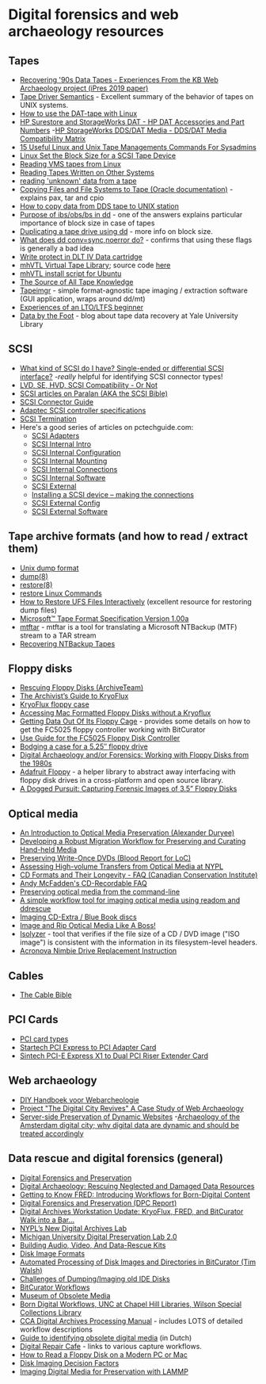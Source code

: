 # Digital forensics and web archaeology resources

## Tapes

- [Recovering '90s Data Tapes - Experiences From the KB Web Archaeology project (iPres 2019 paper)](https://www.bitsgalore.org/2019/09/09/recovering-90s-data-tapes-experiences-kb-web-archaeology)
- [Tape Driver Semantics](https://wiki.zmanda.com/index.php/Tape_Driver_Semantics) - Excellent summary of the behavior of tapes on UNIX systems.
- [How to use the DAT-tape with Linux](http://www.cs.inf.ethz.ch/stricker/lab/linux_tape.html)
- [HP Surestore and StorageWorks DAT - HP DAT Accessories and Part Numbers](https://web.archive.org/web/20181101135618/https://support.hpe.com/hpsc/doc/public/display?docId=emr_na-lpg50205)
-[HP StorageWorks DDS/DAT Media - DDS/DAT Media Compatibility Matrix](https://support.hpe.com/hpsc/doc/public/display?docId=emr_na-lpg50457)
- [15 Useful Linux and Unix Tape Managements Commands For Sysadmins](https://www.cyberciti.biz/hardware/unix-linux-basic-tape-management-commands/)
- [Linux Set the Block Size for a SCSI Tape Device](https://www.cyberciti.biz/faq/rhel-centos-debian-set-tape-blocksize/)
- [Reading VMS tapes from Linux](https://www.tldp.org/HOWTO/VMS-to-Linux-HOWTO/x838.html)
- [Reading Tapes Written on Other Systems](http://www.astro.sunysb.edu/sysman/fits.html)
- [reading 'unknown' data from a tape](https://www.linuxquestions.org/questions/linux-general-1/reading-%27unknown%27-data-from-a-tape-4175500596/)
- [Copying Files and File Systems to Tape (Oracle documentation)](https://docs.oracle.com/cd/E19455-01/805-7228/6j6q7uf24/index.html) - explains pax, tar and cpio
- [How to copy data from DDS tape to UNIX station](https://community.hpe.com/t5/System-Administration/How-to-copy-data-from-DDS-tape-to-UNIX-station/td-p/4780851#.W9MEpxCxU3E)
- [Purpose of ibs/obs/bs in dd](https://stackoverflow.com/questions/1354938/purpose-of-ibs-obs-bs-in-dd) - one of the answers explains particular importance of block size in case of tapes
- [Duplicating a tape drive using dd](https://www.linuxquestions.org/questions/linux-newbie-8/duplicating-a-tape-drive-using-dd-4175592839/) - more info on block size.
- [What does dd conv=sync,noerror do?](https://superuser.com/questions/622541/what-does-dd-conv-sync-noerror-do) - confirms that using these flags is generally a bad idea
- [Write protect in DLT IV Data cartridge](https://web.archive.org/web/20181031154114/https://community.hpe.com/t5/StoreEver-Tape-Storage/Write-protect-in-DLT-IV-Data-cartridge/td-p/129718https://community.hpe.com/t5/StoreEver-Tape-Storage/Write-protect-in-DLT-IV-Data-cartridge/td-p/129718)
- [mhVTL Virtual Tape Library](https://www.mhvtl.com/); source code [here](https://github.com/markh794/mhvtl)
- [mhVTL install script for Ubuntu](https://gist.github.com/hrchu/3eb1c0aa9994df0328037fff04cd889d)
- [The Source of All Tape Knowledge](http://www.subspacefield.org/~vax/unix_tape.html)
- [Tapeimgr](https://github.com/KBNLresearch/tapeimgr) - simple format-agnostic tape imaging / extraction software (GUI application, wraps around dd/mt)
- [Experiences of an LTO/LTFS beginner](https://digitensions.home.blog/2019/01/15/technologic/)
- [Data by the Foot](https://campuspress.yale.edu/borndigital/2019/08/30/data-by-the-foot/) - blog about tape data recovery at Yale University Library

## SCSI

- [What kind of SCSI do I have? Single-ended or differential SCSI interface?](http://www.paralan.com/sediff.html) -*really* helpful for identifying SCSI connector types!
- [LVD, SE, HVD, SCSI Compatibility - Or Not](http://www.paralan.com/scsiexpert.html)
- [SCSI articles on Paralan (AKA the SCSI Bible)](http://www.paralan.com/aboutscsi.html)
- [SCSI Connector Guide](https://www.cablestogo.com/learning/connector-guides/scsi)
- [Adaptec SCSI controller specifications](https://storage.microsemi.com/en-us/support/scsi/)
- [SCSI Termination](https://support.hpe.com/hpsc/doc/public/display?docId=tis14318)
- Here's a good series of articles on pctechguide.com:
    - [SCSI Adapters](https://www.pctechguide.com/how-to-install-a-scsi-device/scsi-adapters)
    - [SCSI Internal Intro](https://www.pctechguide.com/how-to-install-a-scsi-device/scsi-internal-intro)
    - [SCSI Internal Configuration](https://www.pctechguide.com/how-to-install-a-scsi-device/scsi-internal-configuration)
    - [SCSI Internal Mounting](https://www.pctechguide.com/how-to-install-a-scsi-device/scsi-internal-mounting)
    - [SCSI Internal Connections](https://www.pctechguide.com/how-to-install-a-scsi-device/scsi-internal-connections)
    - [SCSI Internal Software](https://www.pctechguide.com/how-to-install-a-scsi-device/scsi-internal-software)
    - [SCSI External](https://www.pctechguide.com/how-to-install-a-scsi-device/scsi-external)
    - [Installing a SCSI device – making the connections](https://www.pctechguide.com/how-to-install-a-scsi-device/installing-a-scsi-device-making-the-connections)
    - [SCSI External Config](https://www.pctechguide.com/how-to-install-a-scsi-device/scsi-external-config)
    - [SCSI External Software](https://www.pctechguide.com/how-to-install-a-scsi-device/scsi-external-software)

## Tape archive formats (and how to read / extract them)

- [Unix dump format](http://fileformats.archiveteam.org/wiki/Unix_dump)
- [dump(8)](https://linux.die.net/man/8/dump)
- [restore(8)](https://linux.die.net/man/8/restore)
- [restore Linux Commands](https://www.hscripts.com/tutorials/linux-commands/restore.html)
- [How to Restore UFS Files Interactively](https://docs.oracle.com/cd/E19253-01/817-5093/bkuprestoretasks-63510/index.html) (excellent resource for restoring dump files)
- [Microsoft™ Tape Format Specification Version 1.00a](http://laytongraphics.com/mtf/MTF_100a.PDF)
- [mtftar](https://github.com/sjmurdoch/mtftar) - mtftar is a tool for translating a Microsoft NTBackup (MTF) stream to a TAR stream
- [Recovering NTBackup Tapes](https://www.108.bz/posts/it/recovering-ntbackup-tapes/)

## Floppy disks

- [Rescuing Floppy Disks (ArchiveTeam)](https://www.archiveteam.org/index.php/Rescuing_Floppy_Disks)
- [The Archivist’s Guide to KryoFlux](https://github.com/archivistsguidetokryoflux/archivists-guide-to-kryoflux)
- [KryoFlux floppy case](https://www.thingiverse.com/thing:3089895)
- [Accessing Mac Formatted Floppy Disks without a Kryoflux](https://porterolsen.wordpress.com/2016/06/15/accessing-mac-formatted-floppy-disks-without-the-kryoflux/)
- [Getting Data Out Of Its Floppy Cage](http://www.wcsarchivesblog.org/getting-data-out-of-its-floppy-cage/) - provides some details on how to get the FC5025 floppy controller working with BitCurator
- [Use Guide for the FC5025 Floppy Disk Controller](https://web.archive.org/web/20180507194729/https://mith.umd.edu/vintage-computers/fc5025-operation-instructions)
- [Bodging a case for a 5.25″ floppy drive](https://radd.dsalo.info/2017/01/bodging-a-case-for-a-5-25-floppy-drive/)
- [Digital Archaeology and/or Forensics: Working with Floppy Disks from the 1980s](https://journal.code4lib.org/articles/11986)
- [Adafruit Floppy](https://github.com/adafruit/Adafruit_Floppy) - a helper library to abstract away interfacing with floppy disk drives in a cross-platform and open source library.
- [A Dogged Pursuit: Capturing Forensic Images of 3.5” Floppy Disks](https://practicaltechnologyforarchives.org/issue2_waugh/)


## Optical media

- [An Introduction to Optical Media Preservation (Alexander Duryee)](https://journal.code4lib.org/articles/9581)
- [Developing a Robust Migration Workflow for Preserving and Curating Hand-held Media](https://arxiv.org/abs/1309.4932)
- [Preserving Write-Once DVDs (Blood Report for LoC)](http://www.digitizationguidelines.gov/audio-visual/documents/Preserve_DVDs_BloodReport_20140901.pdf)
- [Assessing High-volume Transfers from Optical Media at NYPL](https://journal.code4lib.org/articles/15908)
- [CD Formats and Their Longevity - FAQ (Canadian Conservation Institute)](https://web.archive.org/web/20170825093105if_/http://canada.pch.gc.ca/eng/1456339921100)
- [Andy McFadden's CD-Recordable FAQ](https://www.cdrfaq.org/)
- [Preserving optical media from the command-line](https://www.bitsgalore.org/2015/11/13/preserving-optical-media-from-the-command-line)
- [A simple workflow tool for imaging optical media using readom and ddrescue](https://www.bitsgalore.org/2019/03/22/a-simple-workflow-tool-for-imaging-optical-media-using-readom-and-ddrescue)
- [Imaging CD-Extra / Blue Book discs](https://www.bitsgalore.org/2017/04/25/imaging-cd-extra-blue-book-discs)
- [Image and Rip Optical Media Like A Boss!](https://www.bitsgalore.org/2017/06/19/image-and-rip-optical-media-like-a-boss)
- [Isolyzer](https://github.com/KBNLresearch/isolyzer) - tool that verifies if the file size of a CD / DVD image ("ISO image") is consistent with the information in its filesystem-level headers.
- [Acronova Nimbie Drive Replacement Instruction](https://web.archive.org/web/20210915163606/http://www.usarcades.com/wp-content/uploads/Drive-Replacement-Instruction-v1.2.pdf)

## Cables

- [The Cable Bible](https://amiaopensource.github.io/cable-bible/)

## PCI Cards

- [PCI card types](https://upload.wikimedia.org/wikipedia/commons/1/15/PCI_Keying.svg)
- [Startech PCI Express to PCI Adapter Card](https://www.startech.com/nl/en/Cards-Adapters/Slot-Extension/PCI-Express-to-PCI-Adapter-Card~PEX1PCI1)
- [Sintech PCI-E Express X1 to Dual PCI Riser Extender Card](https://www.amazon.com/gp/product/B00KZHDSLQ?psc=1&redirect=true&ref_=oh_aui_detailpage_o07_s00)

## Web archaeology

- [DIY Handboek voor Webarcheologie](https://hart.amsterdam/image/2017/11/17/20171116_freeze_diy_handboek.pdf)
- [Project "The Digital City Revives" A Case Study of Web Archaeology](https://hart.amsterdam/image/2016/11/28/20160730_redds_tjardadehaan.pdf)
- [Server-side Preservation of Dynamic Websites](http://publications.beeldengeluid.nl/pub/633/)
-[Archaeology of the Amsterdam digital city; why digital data are dynamic and should be treated accordingly](https://www.tandfonline.com/doi/full/10.1080/24701475.2017.1309852)

## Data rescue and digital forensics (general)

- [Digital Forensics and Preservation](http://dx.doi.org/10.7207/twr12-03)
- [Digital Archaeology: Rescuing Neglected and Damaged Data Resources](http://www.ukoln.ac.uk/services/elib/papers/supporting/pdf/p2.pdf)
- [Getting to Know FRED: Introducing Workflows for Born-Digital Content](https://practicaltechnologyforarchives.org/issue4_prael_wickner/)
- [Digital Forensics and Preservation (DPC Report)](http://dx.doi.org/10.7207/twr12-03)
- [Digital Archives Workstation Update: KryoFlux, FRED, and BitCurator Walk into a Bar…](https://blogs.princeton.edu/techsvs/2017/10/03/digital-archives-workstation-update-kryoflux-fred-and-bitcurator-walk-into-a-bar/)
- [NYPL’s New Digital Archives Lab](https://www.nypl.org/blog/2017/01/11/nypls-new-digital-archives-lab)
- [Michigan University Digital Preservation Lab 2.0](https://www.lib.umich.edu/blogs/bits-and-pieces/digital-preservation-lab-20)
- [Building Audio, Video, And Data-Rescue Kits](https://radd.dsalo.info/wp-content/uploads/2017/10/BuildDocumentation.pdf)
- [Disk Image Formats](https://wiki.harvard.edu/confluence/display/digitalpreservation/Disk+Image+Formats)
- [Automated Processing of Disk Images and Directories in BitCurator (Tim Walsh)](https://www.bitarchivist.net/blog/2017-05-01-buf2017/)
- [Challenges of Dumping/Imaging old IDE Disks](https://openpreservation.org/blog/2013/03/20/challenges-dumpingimaging-old-ide-disks/)
- [BitCurator Workflows](https://bitcuratorconsortium.org/workflows)
- [Museum of Obsolete Media](https://obsoletemedia.org/)
- [Born Digital Workflows, UNC at Chapel Hill Libraries, Wilson Special Collections Library](http://wilsonborndigital.web.unc.edu/)
- [CCA Digital Archives Processing Manual](https://github.com/CCA-Public/digital-archives-manual) - includes LOTS of detailed workflow descriptions
- [Guide to identifying obsolete digital media](https://www.projectcest.be/wiki/Publicatie:Handleiding_Verouderde_Dragers_Herkennen) (in Dutch)
- [Digital Repair Cafe](https://automatic-ingest-digital-archives.github.io/Digital-Repair-Cafe/) - links to various capture workflows.
- [How to Read a Floppy Disk on a Modern PC or Mac](https://www.howtogeek.com/669331/how-to-read-a-floppy-disk-on-a-modern-pc-or-mac/)
- [Disk Imaging Decision Factors](https://dannng.github.io/disk-imaging-decision-factors.html)
- [Imaging Digital Media for Preservation with LAMMP](https://resources.culturalheritage.org/emg-review/volume-three-2013-2014/mckinley/)
